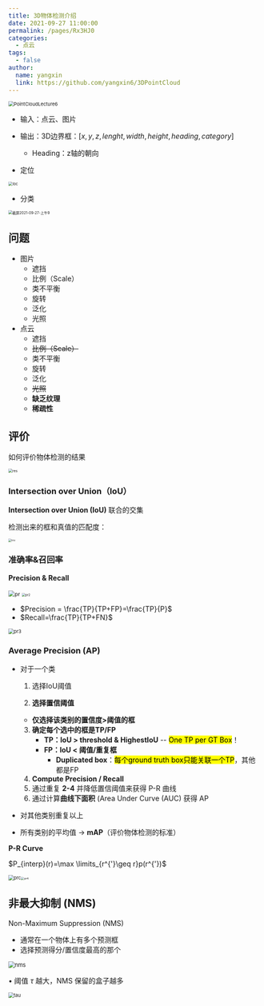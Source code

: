 ```yaml
---
title: 3D物体检测介绍
date: 2021-09-27 11:00:00
permalink: /pages/Rx3HJ0
categories: 
  - 点云
tags: 
  - false
author: 
  name: yangxin
  link: https://github.com/yangxin6/3DPointCloud
---
```


<img src="https://cdn.jsdelivr.net/gh/yangxin6/img-hosting@master/images/PointCloudLecture6.3ozj6mg3jsw0.jpg" alt="PointCloudLecture6" style="zoom:67%;" />

- 输入：点云、图片
- 输出：3D边界框：$[x,y,z,lenght,width,height,heading,category]$
  - Heading：z轴的朝向



- 定位

<img src="https://cdn.jsdelivr.net/gh/yangxin6/img-hosting@master/images/loc.naxghpt5v0w.png" alt="loc" style="zoom:53%;" /> 



- 分类

<img src="https://cdn.jsdelivr.net/gh/yangxin6/img-hosting@master/images/截屏2021-09-27-上午9.53.55.1orzg6srsrsw.png" alt="截屏2021-09-27-上午9" style="zoom:50%;" /> 



## 问题

- 图片
  - 遮挡
  - 比例（Scale）
  - 类不平衡
  - 旋转
  - 泛化
  - 光照
- 点云
  - 遮挡
  - ~~比例（Scale）~~
  - 类不平衡
  - 旋转
  - 泛化
  - ~~光照~~
  - **缺乏纹理**
  - **稀疏性**



## 评价

如何评价物体检测的结果

<img src="https://cdn.jsdelivr.net/gh/yangxin6/img-hosting@master/images/res.25neq9k7f8o0.png" alt="res" style="zoom:50%;" />

### Intersection over Union（IoU）

**Intersection over Union (IoU)** 联合的交集 

检测出来的框和真值的匹配度：

<img src="https://cdn.jsdelivr.net/gh/yangxin6/img-hosting@master/images/iou.1i5b34j2e7z4.jpg" alt="iou" style="zoom:38%;" /> 

### 准确率&召回率

**Precision & Recall**

<img src="https://cdn.jsdelivr.net/gh/yangxin6/img-hosting@master/images/pr.1c0uhsiz4jvk.jpg" alt="pr" style="zoom:78%;" /> <img src="https://cdn.jsdelivr.net/gh/yangxin6/img-hosting@master/images/pr2.f8yayhm1hhc.jpg" alt="pr2" style="zoom:43%;" /> 

- $Precision = \frac{TP}{TP+FP}=\frac{TP}{P}$
- $Recall=\frac{TP}{TP+FN}$



<img src="https://cdn.jsdelivr.net/gh/yangxin6/img-hosting@master/images/pr3.11j8jxqr08b4.png" alt="pr3" style="zoom:67%;" />



### Average Precision (AP)

- 对于一个类

  1. 选择IoU阈值

  2. **选择置信阈值**
    - **仅选择该类别的置信度>阈值的框**
  3. **确定每个选中的框是TP/FP**
     - **TP：loU > threshold & HighestloU** -- <mark>One TP per GT Box</mark>！
     - **FP：loU < 阈值/重复框**
       - **Duplicated box**：<mark>每个ground truth box只能关联一个TP</mark>，其他都是FP
  4. **Compute Precision / Recall**
  5. 通过重复 **2-4** 并降低置信阈值来获得 P-R 曲线 
  6. 通过计算**曲线下面积** (Area Under Curve (AUC) 获得 AP

- 对其他类别重复以上
- 所有类别的平均值 -> **mAP**（评价物体检测的标准）



**P-R Curve**



$P_{interp}(r)=\max \limits_{r^{'}\geq r}p(r^{'})$

<img src="https://cdn.jsdelivr.net/gh/yangxin6/img-hosting@master/images/prc.1k0k4b7pvnnk.png" alt="prc" style="zoom:67%;" /><img src="https://cdn.jsdelivr.net/gh/yangxin6/img-hosting@master/images/pr4.6lqzzj9ri380.jpg" alt="pr4" style="zoom:39%;" /> 



## 非最大抑制 (NMS)

 Non-Maximum Suppression (NMS)

- 通常在一个物体上有多个预测框
- 选择预测得分/置信度最高的那个

<img src="https://cdn.jsdelivr.net/gh/yangxin6/img-hosting@master/images/nms.5quctvx14nw0.jpg" alt="nms" style="zoom:79%;" />

• 阈值 $\tau$ 越大，NMS 保留的盒子越多

<img src="https://cdn.jsdelivr.net/gh/yangxin6/img-hosting@master/images/tau.6gxzxwp7l3s0.png" alt="tau" style="zoom:67%;" />

